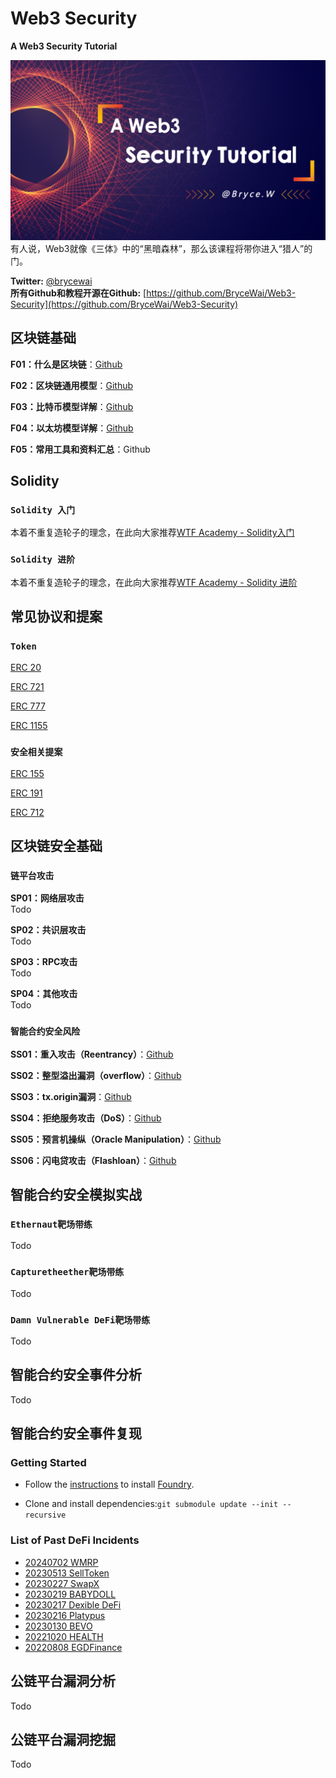 # Web3 Security

**A Web3 Security Tutorial**

![img](./img/banner.png)  
有人说，Web3就像《三体》中的“黑暗森林”，那么该课程将带你进入“猎人”的门。

**Twitter:** [@brycewai](https://twitter.com/brycewai)  
**所有Github和教程开源在Github:** [https://github.com/BryceWai/Web3-Security](https://github.com/BryceWai/Web3-Security)

## 区块链基础

**F01：什么是区块链**：[Github](./basis/blockchain/readme.md)

**F02：区块链通用模型**：[Github](./basis/model/readme.md)

**F03：比特币模型详解**：[Github](./basis/btc/readme.md)

**F04：以太坊模型详解**：[Github](./basis/ethereum/readme.md)

**F05：常用工具和资料汇总**：Github

## Solidity

### `Solidity 入门`

本着不重复造轮子的理念，在此向大家推荐[WTF Academy - Solidity入门](https://wtf.academy/solidity-start)

### `Solidity 进阶`

本着不重复造轮子的理念，在此向大家推荐[WTF Academy - Solidity 进阶](https://wtf.academy/solidity-advanced)

## 常见协议和提案

### `Token`

[ERC 20](https://ethereum.org/en/developers/docs/standards/tokens/erc-20/)

[ERC 721](https://ethereum.org/en/developers/docs/standards/tokens/erc-721/)

[ERC 777](https://ethereum.org/en/developers/docs/standards/tokens/erc-777/)

[ERC 1155](https://ethereum.org/en/developers/docs/standards/tokens/erc-1155/)

### `安全相关提案`

[ERC 155](https://eips.ethereum.org/EIPS/eip-155)

[ERC 191](https://eips.ethereum.org/EIPS/eip-191)

[ERC 712](https://eips.ethereum.org/EIPS/eip-712)

## 区块链安全基础

### `链平台攻击`

**SP01：网络层攻击**  
Todo

**SP02：共识层攻击**  
Todo

**SP03：RPC攻击**  
Todo

**SP04：其他攻击**  
Todo  

### `智能合约安全风险`

**SS01：重入攻击（Reentrancy）**：[Github](./vulnerability/smartContract/readme.md#重入攻击reentrancy)

**SS02：整型溢出漏洞（overflow）**：[Github](./vulnerability/smartContract/readme.md#整型溢出漏洞overflow)

**SS03：tx.origin漏洞**：[Github](./vulnerability/smartContract/readme.md#txorigin漏洞)

**SS04：拒绝服务攻击（DoS）**：[Github](./vulnerability/smartContract/readme.md#拒绝服务攻击dos)

**SS05：预言机操纵（Oracle Manipulation）**：[Github](./vulnerability/smartContract/readme.md#预言机操纵oracle-manipulation)

**SS06：闪电贷攻击（Flashloan）**：[Github](./vulnerability/smartContract/readme.md#闪电贷攻击)

## 智能合约安全模拟实战

### `Ethernaut靶场带练`

Todo

### `Capturetheether靶场带练`

Todo

### `Damn Vulnerable DeFi靶场带练`

Todo

## 智能合约安全事件分析

Todo

## 智能合约安全事件复现

### Getting Started

- Follow the [instructions](https://book.getfoundry.sh/getting-started/installation.html) to install [Foundry](https://github.com/foundry-rs/foundry).

- Clone and install dependencies:`git submodule update --init --recursive`

### List of Past DeFi Incidents

- [20240702 WMRP](./exploit/readme.md#20240702---wmrp)
- [20230513 SellToken](./exploit/readme.md#20230513---selltoken)
- [20230227 SwapX](./exploit/readme.md#20230227---swapx)
- [20230219 BABYDOLL](./exploit/readme.md#20230219---babydoll)
- [20230217 Dexible DeFi](./exploit/readme.md#20230217---dexible)  
- [20230216 Platypus](./exploit/readme.md#20230216---platypus)
- [20230130 BEVO](./exploit/readme.md#20230130---bevo)
- [20221020 HEALTH](./exploit/readme.md#20221020---health)  
- [20220808 EGDFinance](./exploit/readme.md#20220808---egdfinance)

## 公链平台漏洞分析

Todo

## 公链平台漏洞挖掘

Todo
